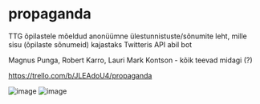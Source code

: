 # propaganda
TTG õpilastele mõeldud anonüümne ülestunnistuste/sõnumite leht, mille sisu (õpilaste sõnumeid) kajastaks Twitteris API abil bot

Magnus Punga, Robert Karro, Lauri Mark Kontson - kõik teevad midagi (?)

https://trello.com/b/JLEAdoU4/propaganda

![image](https://user-images.githubusercontent.com/112853011/192144904-2b50eab7-b947-4235-ad53-7e0899346ce2.png)
![image](https://user-images.githubusercontent.com/112853011/192144916-bc7dc2c3-8fee-4e57-8983-a23d75a09f10.png)
